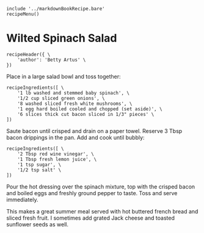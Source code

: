 ~~~ markdown-script
include '../markdownBookRecipe.bare'
recipeMenu()
~~~

# Wilted Spinach Salad

~~~ markdown-script
recipeHeader({ \
    'author': 'Betty Artus' \
})
~~~

Place in a large salad bowl and toss together:

~~~ markdown-script
recipeIngredients([ \
    '1 lb washed and stemmed baby spinach', \
    '1/2 cup sliced green onions', \
    '8 washed sliced fresh white mushrooms', \
    '1 egg hard boiled cooled and chopped (set aside)', \
    '6 slices thick cut bacon sliced in 1/3" pieces' \
])
~~~

Saute bacon until crisped and drain on a paper towel. Reserve 3 Tbsp bacon drippings in the pan. Add
and cook until bubbly:

~~~ markdown-script
recipeIngredients([ \
    '2 Tbsp red wine vinegar', \
    '1 Tbsp fresh lemon juice', \
    '1 tsp sugar', \
    '1/2 tsp salt' \
])
~~~

Pour the hot dressing over the spinach mixture, top with the crisped bacon and boiled eggs and
freshly ground pepper to taste. Toss and serve immediately.

This makes a great summer meal served with hot buttered french bread and sliced fresh fruit. I
sometimes add grated Jack cheese and toasted sunflower seeds as well.
